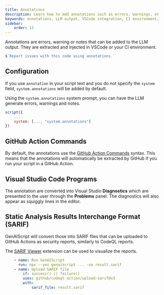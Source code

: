 ```yaml
---
title: Annotations
description: Learn how to add annotations such as errors, warnings, or notes to LLM output for integration with VSCode or CI environments.
keywords: annotations, LLM output, VSCode integration, CI environment, GitHub Actions
sidebar:
    order: 11
---
```


Annotations are errors, warning or notes that can be added to the LLM output. They are extracted and injected in VSCode or your CI environment.

```js "annotations"
$`Report issues with this code using annotations.`
```

## Configuration

If you use `annotation` in your script text and you do not specify the `system` field, `system.annotations` will be added by default.

Using the `system.annotations` system prompt, you can have the LLM generate errors, warnings and notes.

```js "\"system.annotations\""
script({
    ...
    system: [..., "system.annotations"]
})
```

## GitHub Action Commands

By default, the annotations use the [GitHub Action Commands](https://docs.github.com/en/actions/using-workflows/workflow-commands-for-github-actions#setting-an-error-message) syntax.
This means that the annotations will automatically be extracted by GitHub if you run your script in a GitHub Action.

## Visual Studio Code Programs

The annotation are converted into Visual Studio **Diagnostics** which are presented to the user
through the **Problems** panel. The diagnostics will also appear as squiggly lines in the editor.

## Static Analysis Results Interchange Format (SARIF)

GenAIScript will convert those into SARIF files that can be uploaded to GitHub Actions as security reports, similarly to CodeQL reports.

The [SARIF Viewer](https://marketplace.visualstudio.com/items?itemName=MS-SarifVSCode.sarif-viewer)
extension can be used to visualize the reports.

```yaml title="GitHub Action"
    - name: Run GenAIScript
      run: npx --yes genaiscript ... -oa result.sarif
    - name: Upload SARIF file
        if: success() || failure()
        uses: github/codeql-action/upload-sarif@v3
        with:
            sarif_file: result.sarif
```
